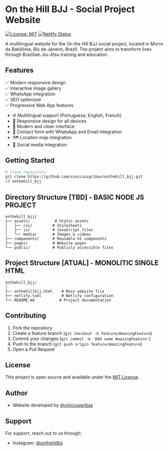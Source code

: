 # On the Hill BJJ - Social Project Website

[![License: MIT](https://img.shields.io/badge/License-MIT-yellow.svg)](https://opensource.org/licenses/MIT)
[![Netlify Status](https://api.netlify.com/api/v1/badges/8648ef4f-55cc-4e3c-838c-d10d08c27e3e/deploy-status)](https://app.netlify.com/sites/onthehillbjj/deploys)

A multilingual website for the On the Hill BJJ social project, located in Morro da Babilônia, Rio de Janeiro, Brazil. The project aims to transform lives through Brazilian Jiu-Jitsu training and education.

## Features

✅ Modern responsive design  
✅ Interactive image gallery  
✅ WhatsApp integration  
✅ SEO optimized  
✅ Progressive Web App features
- 🌐 Multilingual support (Portuguese, English, French)
- 📱 Responsive design for all devices
- 🎨 Modern and clean interface
- 📝 Contact form with WhatsApp and Email integration
- 🗺️ Location map integration
- 📸 Social media integration


## Getting Started

```bash
# Clone repository
git clone https://github.com/viniciusgribas/onthehill_bjj.git
cd onthehill_bjj

```

## Directory Structure [TBD] - BASIC NODE JS PROJECT

```
onthehill_bjj/
├── assets/           # Static assets
│   ├── css/         # Stylesheets
│   ├── js/          # JavaScript files
│   └── media/       # Images & videos
├── components/      # Reusable UI components
├── pages/           # Website pages
└── public/          # Publicly accessible files
```

## Project Structure [ATUAL] - MONOLITIC SINGLE HTML

```
onthehill_bjj/
│
├── onthehillbjj.html    # Main website file
├── netlify.toml         # Netlify configuration
└── README.md           # Project documentation
```

## Contributing

1. Fork the repository
2. Create a feature branch (`git checkout -b feature/AmazingFeature`)
3. Commit your changes (`git commit -m 'Add some AmazingFeature'`)
4. Push to the branch (`git push origin feature/AmazingFeature`)
5. Open a Pull Request

## License

This project is open source and available under the [MIT License](https://opensource.org/licenses/MIT).

## Author

- Website developed by [@viniciusgribas](https://github.com/viniciusgribas/)

## Support

For support, reach out to us through:
- Instagram: [@onthehillbjj](https://www.instagram.com/onthehillbjj/)